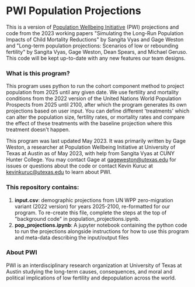 # PWI Population Projections

This is a version of [Population Wellbeing Initiative](https://sites.utexas.edu/pwi/) (PWI) projections and code from the 2023 working papers "Simulating the Long-Run Population Impacts of Child Mortality Reductions" by Sangita Vyas and Gage Weston and "Long-term population projections: Scenarios of low or rebounding fertility" by Sangita Vyas, Gage Weston, Dean Spears, and Michael Geruso. This code will be kept up-to-date with any new features our team designs.

### What is this program?

This program uses python to run the cohort component method to project population from 2025 until any given date. We use fertility and mortality conditions from the 2022 version of the United Nations World Population Prospects from 2025 until 2100, after which the program generates its own projections based on user input. You can define different 'treatments' which can alter the population size, fertility rates, or mortality rates and compare the effect of these treatments with the baseline projection where this treatment doesn't happen. 

This program was last updated May 2023. It was primarily written by Gage Weston, a researcher at Population Wellbeing Initiative at University of Texas at Austin as of May 2023, with help from Sangita Vyas at CUNY Hunter College. You may contact Gage at gageweston@utexas.edu for issues or questions about the code or contact Kevin Kuruc at kevinkuruc@utexas.edu to learn about PWI.

### This repository contains:

1. **input.csv**: demographic projections from UN WPP zero-migration variant (2022 version) for years 2025-2100, re-formatted for our program. To re-create this file, complete the steps at the top of "background code" in population_projections.ipynb.
2. **pop_projections.ipynb**: A jupyter notebook containing the python code to run the projections alongside instructions for how to use this program and meta-data describing the input/output files

### About PWI

PWI is an interdisciplinary research organization at University of Texas at Austin studying the long-term causes, consequences, and moral and political implications of low fertility and depopulation across the world.
